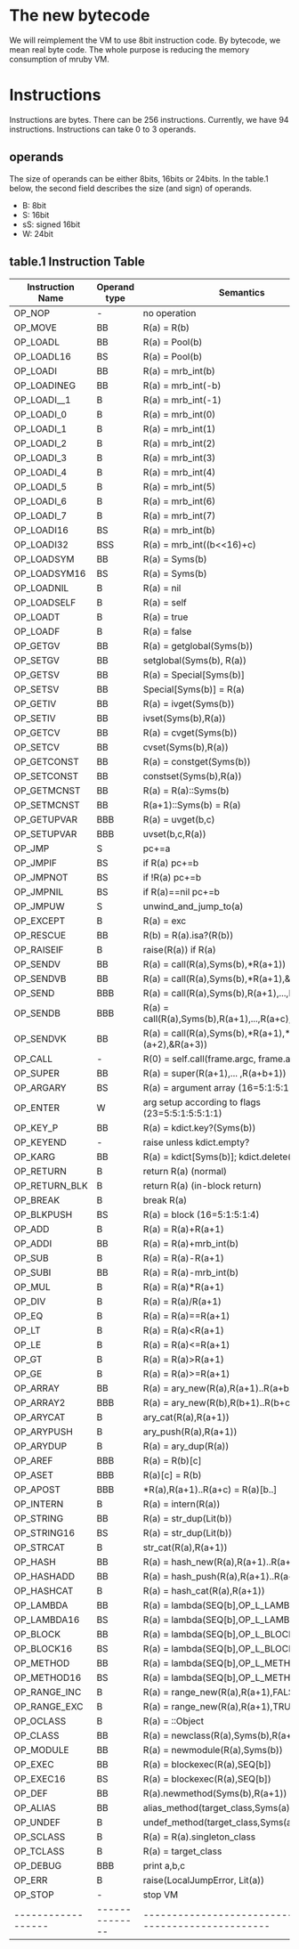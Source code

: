 # The new bytecode

We will reimplement the VM to use 8bit instruction code. By
bytecode, we mean real byte code. The whole purpose is
reducing the memory consumption of mruby VM.

# Instructions

Instructions are bytes. There can be 256 instructions. Currently, we
have 94 instructions. Instructions can take 0 to 3 operands.

## operands

The size of operands can be either 8bits, 16bits or 24bits.
In the table.1 below, the second field describes the size (and
sign) of operands.

* B: 8bit
* S: 16bit
* sS: signed 16bit
* W: 24bit

## table.1 Instruction Table

| Instruction Name | Operand type | Semantics                                              |
|------------------|--------------|--------------------------------------------------------|
| OP_NOP           | -            | no operation                                           |
| OP_MOVE          | BB           | R(a) = R(b)                                            |
| OP_LOADL         | BB           | R(a) = Pool(b)                                         |
| OP_LOADL16       | BS           | R(a) = Pool(b)                                         |
| OP_LOADI         | BB           | R(a) = mrb_int(b)                                      |
| OP_LOADINEG      | BB           | R(a) = mrb_int(-b)                                     |
| OP_LOADI__1      | B            | R(a) = mrb_int(-1)                                     |
| OP_LOADI_0       | B            | R(a) = mrb_int(0)                                      |
| OP_LOADI_1       | B            | R(a) = mrb_int(1)                                      |
| OP_LOADI_2       | B            | R(a) = mrb_int(2)                                      |
| OP_LOADI_3       | B            | R(a) = mrb_int(3)                                      |
| OP_LOADI_4       | B            | R(a) = mrb_int(4)                                      |
| OP_LOADI_5       | B            | R(a) = mrb_int(5)                                      |
| OP_LOADI_6       | B            | R(a) = mrb_int(6)                                      |
| OP_LOADI_7       | B            | R(a) = mrb_int(7)                                      |
| OP_LOADI16       | BS           | R(a) = mrb_int(b)                                      |
| OP_LOADI32       | BSS          | R(a) = mrb_int((b<<16)+c)                              |
| OP_LOADSYM       | BB           | R(a) = Syms(b)                                         |
| OP_LOADSYM16     | BS           | R(a) = Syms(b)                                         |
| OP_LOADNIL       | B            | R(a) = nil                                             |
| OP_LOADSELF      | B            | R(a) = self                                            |
| OP_LOADT         | B            | R(a) = true                                            |
| OP_LOADF         | B            | R(a) = false                                           |
| OP_GETGV         | BB           | R(a) = getglobal(Syms(b))                              |
| OP_SETGV         | BB           | setglobal(Syms(b), R(a))                               |
| OP_GETSV         | BB           | R(a) = Special[Syms(b)]                                |
| OP_SETSV         | BB           | Special[Syms(b)] = R(a)                                |
| OP_GETIV         | BB           | R(a) = ivget(Syms(b))                                  |
| OP_SETIV         | BB           | ivset(Syms(b),R(a))                                    |
| OP_GETCV         | BB           | R(a) = cvget(Syms(b))                                  |
| OP_SETCV         | BB           | cvset(Syms(b),R(a))                                    |
| OP_GETCONST      | BB           | R(a) = constget(Syms(b))                               |
| OP_SETCONST      | BB           | constset(Syms(b),R(a))                                 |
| OP_GETMCNST      | BB           | R(a) = R(a)::Syms(b)                                   |
| OP_SETMCNST      | BB           | R(a+1)::Syms(b) = R(a)                                 |
| OP_GETUPVAR      | BBB          | R(a) = uvget(b,c)                                      |
| OP_SETUPVAR      | BBB          | uvset(b,c,R(a))                                        |
| OP_JMP           | S            | pc+=a                                                  |
| OP_JMPIF         | BS           | if R(a) pc+=b                                          |
| OP_JMPNOT        | BS           | if !R(a) pc+=b                                         |
| OP_JMPNIL        | BS           | if R(a)==nil pc+=b                                     |
| OP_JMPUW         | S            | unwind_and_jump_to(a)                                  |
| OP_EXCEPT        | B            | R(a) = exc                                             |
| OP_RESCUE        | BB           | R(b) = R(a).isa?(R(b))                                 |
| OP_RAISEIF       | B            | raise(R(a)) if R(a)                                    |
| OP_SENDV         | BB           | R(a) = call(R(a),Syms(b),*R(a+1))                      |
| OP_SENDVB        | BB           | R(a) = call(R(a),Syms(b),*R(a+1),&R(a+2))              |
| OP_SEND          | BBB          | R(a) = call(R(a),Syms(b),R(a+1),...,R(a+c))            |
| OP_SENDB         | BBB          | R(a) = call(R(a),Syms(b),R(a+1),...,R(a+c),&R(a+c+1))  |
| OP_SENDVK        | BB           | R(a) = call(R(a),Syms(b),*R(a+1),**(a+2),&R(a+3))      |
| OP_CALL          | -            | R(0) = self.call(frame.argc, frame.argv)               |
| OP_SUPER         | BB           | R(a) = super(R(a+1),... ,R(a+b+1))                     |
| OP_ARGARY        | BS           | R(a) = argument array (16=5:1:5:1:4)                   |
| OP_ENTER         | W            | arg setup according to flags (23=5:5:1:5:5:1:1)        |
| OP_KEY_P         | BB           | R(a) = kdict.key?(Syms(b))                             |
| OP_KEYEND        | -            | raise unless kdict.empty?                              |
| OP_KARG          | BB           | R(a) = kdict[Syms(b)]; kdict.delete(Syms(b))           |
| OP_RETURN        | B            | return R(a) (normal)                                   |
| OP_RETURN_BLK    | B            | return R(a) (in-block return)                          |
| OP_BREAK         | B            | break R(a)                                             |
| OP_BLKPUSH       | BS           | R(a) = block (16=5:1:5:1:4)                            |
| OP_ADD           | B            | R(a) = R(a)+R(a+1)                                     |
| OP_ADDI          | BB           | R(a) = R(a)+mrb_int(b)                                 |
| OP_SUB           | B            | R(a) = R(a)-R(a+1)                                     |
| OP_SUBI          | BB           | R(a) = R(a)-mrb_int(b)                                 |
| OP_MUL           | B            | R(a) = R(a)*R(a+1)                                     |
| OP_DIV           | B            | R(a) = R(a)/R(a+1)                                     |
| OP_EQ            | B            | R(a) = R(a)==R(a+1)                                    |
| OP_LT            | B            | R(a) = R(a)<R(a+1)                                     |
| OP_LE            | B            | R(a) = R(a)<=R(a+1)                                    |
| OP_GT            | B            | R(a) = R(a)>R(a+1)                                     |
| OP_GE            | B            | R(a) = R(a)>=R(a+1)                                    |
| OP_ARRAY         | BB           | R(a) = ary_new(R(a),R(a+1)..R(a+b))                    |
| OP_ARRAY2        | BBB          | R(a) = ary_new(R(b),R(b+1)..R(b+c))                    |
| OP_ARYCAT        | B            | ary_cat(R(a),R(a+1))                                   |
| OP_ARYPUSH       | B            | ary_push(R(a),R(a+1))                                  |
| OP_ARYDUP        | B            | R(a) = ary_dup(R(a))                                   |
| OP_AREF          | BBB          | R(a) = R(b)[c]                                         | <!-- markdownlint-disable -->
| OP_ASET          | BBB          | R(a)[c] = R(b)                                         | <!-- markdownlint-disable -->
| OP_APOST         | BBB          | *R(a),R(a+1)..R(a+c) = R(a)[b..]                       | <!-- markdownlint-disable -->
| OP_INTERN        | B            | R(a) = intern(R(a))                                    |
| OP_STRING        | BB           | R(a) = str_dup(Lit(b))                                 |
| OP_STRING16      | BS           | R(a) = str_dup(Lit(b))                                 |
| OP_STRCAT        | B            | str_cat(R(a),R(a+1))                                   |
| OP_HASH          | BB           | R(a) = hash_new(R(a),R(a+1)..R(a+b*2-1))               |
| OP_HASHADD       | BB           | R(a) = hash_push(R(a),R(a+1)..R(a+b*2))                |
| OP_HASHCAT       | B            | R(a) = hash_cat(R(a),R(a+1))                           |
| OP_LAMBDA        | BB           | R(a) = lambda(SEQ[b],OP_L_LAMBDA)                      |
| OP_LAMBDA16      | BS           | R(a) = lambda(SEQ[b],OP_L_LAMBDA)                      |
| OP_BLOCK         | BB           | R(a) = lambda(SEQ[b],OP_L_BLOCK)                       |
| OP_BLOCK16       | BS           | R(a) = lambda(SEQ[b],OP_L_BLOCK)                       |
| OP_METHOD        | BB           | R(a) = lambda(SEQ[b],OP_L_METHOD)                      |
| OP_METHOD16      | BS           | R(a) = lambda(SEQ[b],OP_L_METHOD)                      |
| OP_RANGE_INC     | B            | R(a) = range_new(R(a),R(a+1),FALSE)                    |
| OP_RANGE_EXC     | B            | R(a) = range_new(R(a),R(a+1),TRUE)                     |
| OP_OCLASS        | B            | R(a) = ::Object                                        |
| OP_CLASS         | BB           | R(a) = newclass(R(a),Syms(b),R(a+1))                   |
| OP_MODULE        | BB           | R(a) = newmodule(R(a),Syms(b))                         |
| OP_EXEC          | BB           | R(a) = blockexec(R(a),SEQ[b])                          |
| OP_EXEC16        | BS           | R(a) = blockexec(R(a),SEQ[b])                          |
| OP_DEF           | BB           | R(a).newmethod(Syms(b),R(a+1))                         |
| OP_ALIAS         | BB           | alias_method(target_class,Syms(a),Syms(b))             |
| OP_UNDEF         | B            | undef_method(target_class,Syms(a))                     |
| OP_SCLASS        | B            | R(a) = R(a).singleton_class                            |
| OP_TCLASS        | B            | R(a) = target_class                                    |
| OP_DEBUG         | BBB          | print a,b,c                                            |
| OP_ERR           | B            | raise(LocalJumpError, Lit(a))                          |
| OP_STOP          | -            | stop VM                                                |
|------------------|--------------|--------------------------------------------------------|
